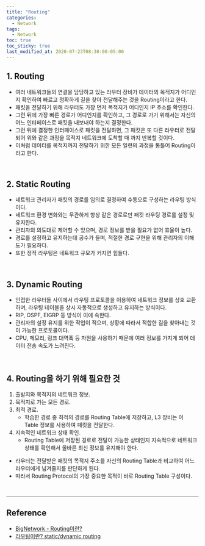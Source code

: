 ```yaml
---
title: "Routing"
categories:
  - Network
tags:
  - Network
toc: true
toc_sticky: true
last_modified_at: 2020-07-23T08:30:00-05:00
---
```



## 1. Routing

* 여러 네트워크들의 연결을 담당하고 있는 라우터 장비가 데이터의 목적지가 어디인지 확인하여 빠르고 정확하게 길을 찾아 전달해주는 것을 Routing이라고 한다.
* 패킷을 전달하기 위해 라우터도 가장 먼저 목적지가 어디인지 IP 주소를 확인한다.
* 그런 뒤에 가장 빠른 경로가 어디인지를 확인하고, 그 경로로 가기 위해서는 자신의 어느 인터페이스로 패킷을 내보내야 하는지 결정한다.
* 그런 뒤에 결정한 인터페이스로 패킷을 전달하면, 그 패킷은 또 다른 라우터로 전달되어 위와 같은 과정을 목적지 네트워크에 도착할 때 까지 반복할 것이다.
* 이처럼 데이터를 목적지까지 전달하기 위한 모든 일련의 과정을 통틀어 Routing이라고 한다.

<br>

## 2. Static Routing

* 네트워크 관리자가 패킷의 경로를 임의로 결정하여 수동으로 구성하는 라우팅 방식이다.
* 네트워크 환경 변화와는 무관하게 항상 같은 경로로만 패킷 라우팅 경로를 설정 및 유지한다.
* 관리자의 의도대로 제어할 수 있으며, 경로 정보를 받을 필요가 없어 효율이 높다.
* 경로를 설정하고 유지하는데 공수가 들며, 적절한 경로 구현을 위해 관리자의 이해도가 필요하다.
* 또한 정적 라우팅은 네트워크 규모가 커지면 힘들다.

<br>

## 3. Dynamic Routing

* 인접한 라우터들 사이에서 라우팅 프로토콜을 이용하여 네트워크 정보를 상호 교환하며, 라우팅 테이블을 상시 자동적으로 생성하고 유지하는 방식이다.
* RIP, OSPF, EIGRP 등 방식이 이에 속한다.
* 관리자의 설정 유지를 위한 작업이 적으며, 상황에 따라서 적합한 길을 찾아내는 것이 가능한 프로토콜이다.
* CPU, 메모리, 링크 대역폭 등 자원을 사용하기 때문에 여러 정보를 가지게 되어 데이터 전송 속도가 느려진다.

<br>

## 4. Routing을 하기 위해 필요한 것

1. 출발지와 목적지의 네트워크 정보.
2. 목적지로 가는 모든 경로.
3. 최적 경로.
	* 학습한 경로 중 최적의 경로를 Routing Table에 저장하고, L3 장비는 이 Table 정보를 사용하여 패킷을 전달한다.
4. 지속적인 네트워크 상태 확인.
	* Routing Table에 저장된 경로로 전달이 가능한 상태인지 지속적으로 네트워크 상태를 확인해서 올바른 최신 정보를 유지해야 한다.
* 라우터는 전달받은 패킷의 목적지 주소를 자신의 Routing Table과 비교하여 어느 라우터에게 넘겨줄지를 판단하게 된다.
* 따라서 Routing Protocol의 가장 중요한 목적이 바로 Routing Table 구성이다.

<br>

---

## Reference

* [BigNetwork - Routing이란?](https://bignet.tistory.com/26)
* [라우팅이란? static/dynamic routing](http://blog.naver.com/ssdyka/221068508093)
